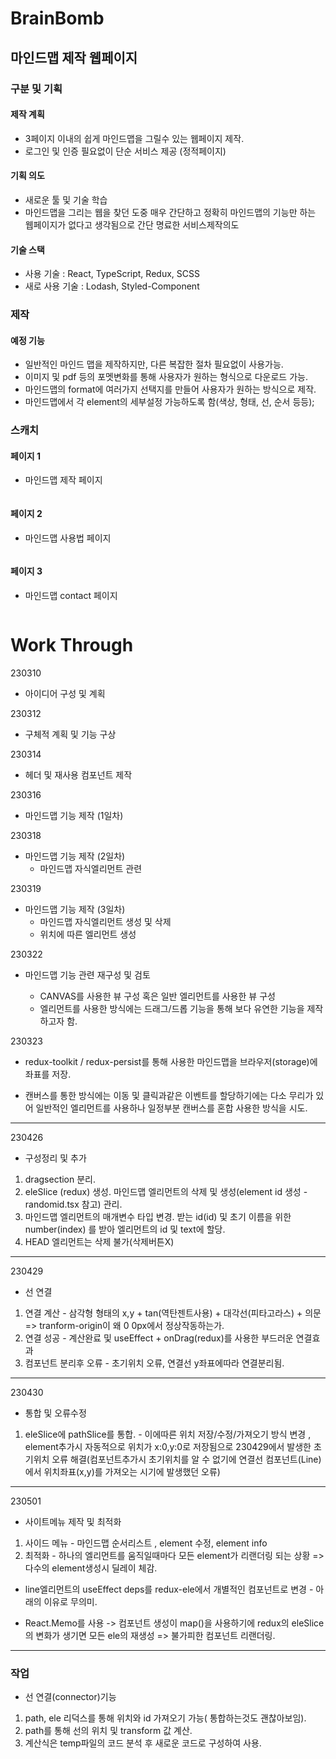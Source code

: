 # BrainBomb

## 마인드맵 제작 웹페이지

### 구분 및 기획

#### 제작 계획

- 3페이지 이내의 쉽게 마인드맵을 그릴수 있는 웹페이지 제작.
- 로그인 및 인증 필요없이 단순 서비스 제공 (정적페이지)

#### 기획 의도

- 새로운 툴 및 기술 학습
- 마인드맵을 그리는 웹을 찾던 도중 매우 간단하고 정확히 마인드맵의 기능만 하는 웹페이지가 없다고 생각됨으로 간단 명료한 서비스제작의도

#### 기술 스택

- 사용 기술 : React, TypeScript, Redux, SCSS
- 새로 사용 기술 : Lodash, Styled-Component

### 제작

#### 예정 기능

- 일반적인 마인드 맵을 제작하지만, 다른 복잡한 절차 필요없이 사용가능.
- 이미지 및 pdf 등의 포멧변화를 통해 사용자가 원하는 형식으로 다운로드 가능.
- 마인드맵의 format에 여러가지 선택지를 만들어 사용자가 원하는 방식으로 제작.
- 마인드맵에서 각 element의 세부설정 가능하도록 함(색상, 형태, 선, 순서 등등);

### 스캐치

#### 페이지 1

- 마인드맵 제작 페이지
  ~~~![brainbomb_first](./src/assets/README/brainbomb_first.png)~~~

#### 페이지 2

- 마인드맵 사용법 페이지
  ~~~![brainbomb_second](./src/assets/README/brainbomb_second.png)~~~

#### 페이지 3

- 마인드맵 contact 페이지
  ~~~![brainbomb_third](./src/assets/README/brainbomb_third.png)~~~

# Work Through

230310

- 아이디어 구성 및 계획

230312

- 구체적 계획 및 기능 구상

230314

- 헤더 및 재사용 컴포넌트 제작

230316

- 마인드맵 기능 제작 (1일차)

230318

- 마인드맵 기능 제작 (2일차)
  - 마인드맵 자식엘리먼트 관련

230319

- 마인드맵 기능 제작 (3일차)
  - 마인드맵 자식엘리먼트 생성 및 삭제
  - 위치에 따른 엘리먼트 생성

230322

- 마인드맵 기능 관련 재구성 및 검토

  - CANVAS를 사용한 뷰 구성 혹은 일반 엘리먼트를 사용한 뷰 구성
  - 엘리먼트를 사용한 방식에는 드래그/드롭 기능을 통해 보다 유연한 기능을 제작하고자 함.

230323

- redux-toolkit / redux-persist를 통해 사용한 마인드맵을 브라우저(storage)에 좌표를 저장.

- 캔버스를 통한 방식에는 이동 및 클릭과같은 이벤트를 할당하기에는 다소 무리가 있어 일반적인 엘리먼트를 사용하나 일정부분 캔버스를 혼합 사용한 방식을 시도.

---

230426

- 구성정리 및 추가

1. dragsection 분리.
2. eleSlice (redux) 생성. 마인드맵 엘리먼트의 삭제 및 생성(element id 생성 - randomid.tsx 참고) 관리.
3. 마인드맵 엘리먼트의 매개변수 타입 변경. 받는 id(id) 및 초기 이름을 위한 number(index) 를 받아 엘리먼트의 id 및 text에 할당.
4. HEAD 엘리먼트는 삭제 불가(삭제버튼X)

---

230429

- 선 연결

1. 연결 계산 - 삼각형 형태의 x,y + tan(역탄젠트사용) + 대각선(피타고라스) + 의문 => tranform-origin이 왜 0 0px에서 정상작동하는가.
2. 연결 성공 - 계산완료 및 useEffect + onDrag(redux)를 사용한 부드러운 연결효과
3. 컴포넌트 분리후 오류 - 초기위치 오류, 연결선 y좌표에따라 연결분리됨.

---

230430

- 통합 및 오류수정

1. eleSlice에 pathSlice를 통합. - 이에따른 위치 저장/수정/가져오기 방식 변경 , element추가시 자동적으로 위치가 x:0,y:0로 저장됨으로 230429에서 발생한 초기위치 오류 해결(컴포넌트추가시 초기위치를 알 수 없기에 연결선 컴포넌트(Line)에서 위치좌표(x,y)를 가져오는 시기에 발생했던 오류)

---

230501

- 사이트메뉴 제작 및 최적화

1. 사이드 메뉴 - 마인드맵 순서리스트 , element 수정, element info
2. 최적화 - 하나의 엘리먼트를 움직일때마다 모든 element가 리랜더링 되는 상황 => 다수의 element생성시 딜레이 체감.

- line엘리먼트의 useEffect deps를 redux-ele에서 개별적인 컴포넌트로 변경 - 아래의 이유로 무의미.

- React.Memo를 사용 -> 컴포넌트 생성이 map()을 사용하기에 redux의 eleSlice의 변화가 생기면 모든 ele의 재생성 => 불가피한 컴포넌트 리랜더링.

---

### 작업

- 선 연결(connector)기능

1. path, ele 리덕스를 통해 위치와 id 가져오기 가능( 통합하는것도 괜찮아보임).
2. path를 통해 선의 위치 및 transform 값 계산.
3. 계산식은 temp파일의 코드 분석 후 새로운 코드로 구성하여 사용.
